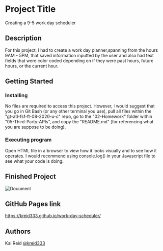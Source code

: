 # Project Title

Creating a 9-5 work day scheduler

## Description

For this project, I had to create a work day planner,spanning from the hours 9AM - 5PM, that saved information inputted by the user and also had text fields that were color coded depending on if they were past hours, future hours, or the current hour.

## Getting Started

### Installing

No files are required to access this project. However, I would suggest that you go in Git Bash (or any other terminal you use), pull all files within the "gt-atl-fsf-ft-08-2020-u-c" repo, go to the "02-Homework" folder within "05-Third-Party-APIs", and copy the "README.md" (for referencing what you are suppose to be doing).

### Executing program

Open HTML file in a browser to view how it looks visually and to see how it operates. I would recommend using console.log() in your Javascript file to see what your code is doing.

## Finished Project

![Document](https://user-images.githubusercontent.com/67942678/93009159-29bfa800-f54b-11ea-9e47-8576ed5a2e26.gif)

## GitHub Pages link

https://kreid333.github.io/work-day-scheduler/

## Authors

Kai Reid
[@kreid333](https://github.com/kreid333)

<!-- README.md template acquired from: https://gist.github.com/DomPizzie/7a5ff55ffa9081f2de27c315f5018afc -->

